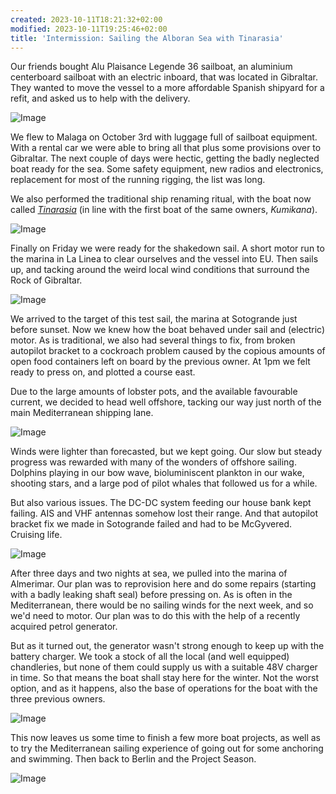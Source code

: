 ```yaml
---
created: 2023-10-11T18:21:32+02:00
modified: 2023-10-11T19:25:46+02:00
title: 'Intermission: Sailing the Alboran Sea with Tinarasia'
---
```


Our friends bought Alu Plaisance Legende 36 sailboat, an aluminium centerboard sailboat with an electric inboard, that was located in Gibraltar. They wanted to move the vessel to a more affordable Spanish shipyard for a refit, and asked us to help with the delivery. 

![Image](../2023/74f85a0cd8841a0173876088877c565e.jpg) 

We flew to Malaga on October 3rd with luggage full of sailboat equipment. With a rental car we were able to bring all that plus some provisions over to Gibraltar. The next couple of days were hectic, getting the badly neglected boat ready for the sea. Some safety equipment, new radios and electronics, replacement for most of the running rigging, the list was long.

We also performed the traditional ship renaming ritual, with the boat now called [_Tinarasia_](http://sailing.tinar.asia/) (in line with the first boat of the same owners, _Kumikana_).

![Image](../2023/aacd6421430ef245cb59c09762a6d1b1.jpg) 

Finally on Friday we were ready for the shakedown sail. A short motor run to the marina in La Linea to clear ourselves and the vessel into EU. Then sails up, and tacking around the weird local wind conditions that surround the Rock of Gibraltar.

![Image](../2023/1e0c01c2916b40f814a342be42b800fa.jpg) 

We arrived to the target of this test sail, the marina at Sotogrande just before sunset. Now we knew how the boat behaved under sail and (electric) motor. As is traditional, we also had several things to fix, from broken autopilot bracket to a cockroach problem caused by the copious amounts of open food containers left on board by the previous owner. At 1pm we felt ready to press on, and plotted a course east.

Due to the large amounts of lobster pots, and the available favourable current, we decided to head well offshore, tacking our way just north of the main Mediterranean shipping lane.

![Image](../2023/8bb6b26ecad4e44bc796fd14d6e17d46.jpg) 

Winds were lighter than forecasted, but we kept going. Our slow but steady progress was rewarded with many of the wonders of offshore sailing. Dolphins playing in our bow wave, bioluminiscent plankton in our wake, shooting stars, and a large pod of pilot whales that followed us for a while.

But also various issues. The DC-DC system feeding our house bank kept failing. AIS and VHF antennas somehow lost their range. And that autopilot bracket fix we made in Sotogrande failed and had to be McGyvered. Cruising life.

![Image](../2023/f3e4028ec64fc12f0d044da6b7829fc2.jpg) 

After three days and two nights at sea, we pulled into the marina of Almerimar. Our plan was to reprovision here and do some repairs (starting with a badly leaking shaft seal) before pressing on. As is often in the Mediterranean, there would be no sailing winds for the next week, and so we'd need to motor. Our plan was to do this with the help of a recently acquired petrol generator.

But as it turned out, the generator wasn't strong enough to keep up with the battery charger. We took a stock of all the local (and well equipped) chandleries, but none of them could supply us with a suitable 48V charger in time. So that means the boat shall stay here for the winter. Not the worst option, and as it happens, also the base of operations for the boat with the three previous owners.

![Image](../2023/ba858a14b3b29d8c5257cf6e49f821ba.jpg) 

This now leaves us some time to finish a few more boat projects, as well as to try the Mediterranean sailing experience of going out for some anchoring and swimming. Then back to Berlin and the Project Season.

![Image](../2023/f5889c0ddadd9df3df3db0e001ab5d4c.jpg)
